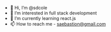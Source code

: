 - 👋 Hi, I’m @sdcole
- 👀 I’m interested in full stack development
- 🌱 I’m currently learning react.js
- 📫 How to reach me - saebastion@gmail.com


